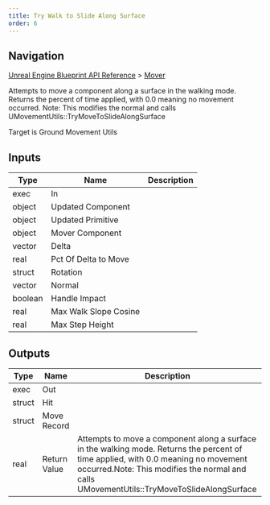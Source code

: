 ```yaml
---
title: Try Walk to Slide Along Surface
order: 6
---
```

## Navigation

[Unreal Engine Blueprint API Reference](https://dev.epicgames.com/documentation/en-us/unreal-engine/BlueprintAPI) > [Mover](https://dev.epicgames.com/documentation/en-us/unreal-engine/BlueprintAPI/Mover)

Attempts to move a component along a surface in the walking mode. Returns the percent of time applied, with 0.0 meaning no movement occurred.
Note: This modifies the normal and calls UMovementUtils::TryMoveToSlideAlongSurface

Target is Ground Movement Utils

## Inputs

| Type | Name | Description |
| --- | --- | --- |
| exec | In |  |
| object | Updated Component |  |
| object | Updated Primitive |  |
| object | Mover Component |  |
| vector | Delta |  |
| real | Pct Of Delta to Move |  |
| struct | Rotation |  |
| vector | Normal |  |
| boolean | Handle Impact |  |
| real | Max Walk Slope Cosine |  |
| real | Max Step Height |  |

## Outputs

| Type | Name | Description |
| --- | --- | --- |
| exec | Out |  |
| struct | Hit |  |
| struct | Move Record |  |
| real | Return Value | Attempts to move a component along a surface in the walking mode. Returns the percent of time applied, with 0.0 meaning no movement occurred.Note: This modifies the normal and calls UMovementUtils::TryMoveToSlideAlongSurface |
